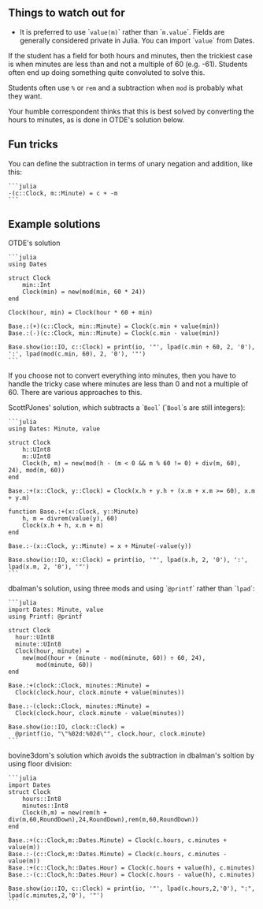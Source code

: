 ## Things to watch out for

- It is preferred to use \``value(m)`\` rather than \``m.value`\`. Fields are generally considered private in Julia. You can import \``value`\` from Dates.

If the student has a field for both hours and minutes, then
the trickiest case is when minutes are less than and not a multiple of 60 (e.g. -61).
Students often end up doing something quite convoluted to solve this.

Students often use `%` or `rem` and a subtraction when `mod` is probably what they want.

Your humble correspondent thinks that this is best solved by converting the hours to minutes, as is done in OTDE's solution below.

## Fun tricks

You can define the subtraction in terms of unary negation and addition, like this:

````
```julia
-(c::Clock, m::Minute) = c + -m
```
````

## Example solutions

OTDE's solution

````
```julia
using Dates

struct Clock
    min::Int
    Clock(min) = new(mod(min, 60 * 24))
end

Clock(hour, min) = Clock(hour * 60 + min)

Base.:(+)(c::Clock, min::Minute) = Clock(c.min + value(min))
Base.:(-)(c::Clock, min::Minute) = Clock(c.min - value(min))

Base.show(io::IO, c::Clock) = print(io, '"', lpad(c.min ÷ 60, 2, '0'), ':', lpad(mod(c.min, 60), 2, '0'), '"')
```
````

If you choose not to convert everything into minutes,
then you have to handle the tricky case where minutes are less than 0 and not a multiple of 60.
There are various approaches to this.

ScottPJones' solution, which subtracts a \``Bool`\` (\``Bool`\`s are still integers):

````
```julia
using Dates: Minute, value

struct Clock
    h::UInt8
    m::UInt8
    Clock(h, m) = new(mod(h - (m < 0 && m % 60 != 0) + div(m, 60), 24), mod(m, 60))
end

Base.:+(x::Clock, y::Clock) = Clock(x.h + y.h + (x.m + x.m >= 60), x.m + y.m)

function Base.:+(x::Clock, y::Minute)
    h, m = divrem(value(y), 60)
    Clock(x.h + h, x.m + m)
end

Base.:-(x::Clock, y::Minute) = x + Minute(-value(y))

Base.show(io::IO, x::Clock) = print(io, '"', lpad(x.h, 2, '0'), ':', lpad(x.m, 2, '0'), '"')
```
````

dbalman's solution, using three mods and using \``@printf`\` rather than \``lpad`\`:

````
```julia
import Dates: Minute, value
using Printf: @printf

struct Clock
  hour::UInt8
  minute::UInt8
  Clock(hour, minute) =
    new(mod(hour + (minute - mod(minute, 60)) ÷ 60, 24),
        mod(minute, 60))
end

Base.:+(clock::Clock, minutes::Minute) =
  Clock(clock.hour, clock.minute + value(minutes))

Base.:-(clock::Clock, minutes::Minute) =
  Clock(clock.hour, clock.minute - value(minutes))

Base.show(io::IO, clock::Clock) =
  @printf(io, "\"%02d:%02d\"", clock.hour, clock.minute)
```
````

bovine3dom's solution which avoids the subtraction in dbalman's soltion by using floor division:

````
```julia
import Dates
struct Clock
    hours::Int8
    minutes::Int8
    Clock(h,m) = new(rem(h + div(m,60,RoundDown),24,RoundDown),rem(m,60,RoundDown))
end

Base.:+(c::Clock,m::Dates.Minute) = Clock(c.hours, c.minutes + value(m))
Base.:-(c::Clock,m::Dates.Minute) = Clock(c.hours, c.minutes - value(m))
Base.:+(c::Clock,h::Dates.Hour) = Clock(c.hours + value(h), c.minutes)
Base.:-(c::Clock,h::Dates.Hour) = Clock(c.hours - value(h), c.minutes)

Base.show(io::IO, c::Clock) = print(io, '"', lpad(c.hours,2,'0'), ":", lpad(c.minutes,2,'0'), '"')
```
````
